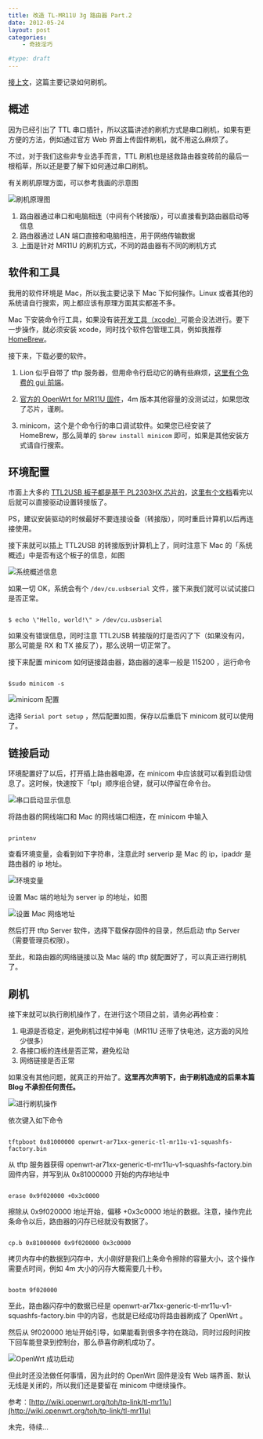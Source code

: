 ```yaml
---
title: 改造 TL-MR11U 3g 路由器 Part.2
date: 2012-05-24
layout: post
categories:
    - 奇技淫巧

#type: draft
---
```


[接上文]({{site.urls}}/posts/3087/)，这篇主要记录如何刷机。

## 概述

因为已经引出了 TTL 串口插针，所以这篇讲述的刷机方式是串口刷机，如果有更方便的方法，例如通过官方 Web 界面上传固件刷机，就不用这么麻烦了。

不过，对于我们这些非专业选手而言，TTL 刷机也是拯救路由器变砖前的最后一根稻草，所以还是要了解下如何通过串口刷机。

有关刷机原理方面，可以参考我画的示意图

![刷机原理图](http://files.gracecode.com/2012_05_24/1337844010.png)

1. 路由器通过串口和电脑相连（中间有个转接版），可以直接看到路由器启动等信息
2. 路由器通过 LAN 端口直接和电脑相连，用于网络传输数据
3. 上面是针对 MR11U 的刷机方式，不同的路由器有不同的刷机方式


## 软件和工具

我用的软件环境是 Mac，所以我主要记录下 Mac 下如何操作。Linux 或者其他的系统请自行搜索，网上都应该有原理方面其实都差不多。

Mac 下安装命令行工具，如果没有装[开发工具（xcode）](https://developer.apple.com/xcode/)可能会没法进行。要下一步操作，就必须安装 xcode，同时找个软件包管理工具，例如我推荐 [HomeBrew](http://mxcl.github.com/homebrew/)。

接下来，下载必要的软件。

1. Lion 似乎自带了 tftp 服务器，但用命令行启动它的确有些麻烦，[这里有个免费的 gui 前端](http://www.macupdate.com/app/mac/11116/tftpserver)。

2. [官方的 OpenWrt for MR11U 固件](http://downloads.openwrt.org/snapshots/trunk/ar71xx/openwrt-ar71xx-generic-tl-mr11u-v1-squashfs-factory.bin)，4m 版本其他容量的没测试过，如果您改了芯片，谨刷。

3. minicom，这个是个命令行的串口调试软件。如果您已经安装了 HomeBrew，那么简单的 <code>$brew install minicom</code>  即可，如果是其他安装方式请自行搜索。


## 环境配置

市面上大多的 [TTL2USB 板子都是基于 PL2303HX 芯片的](http://goo.gl/0cEhf)，[这里有个文档](http://changux.co/osx-installer-to-pl2303-serial-usb-on-osx-lio)看完以后就可以直接驱动设置转接版了。

PS，建议安装驱动的时候最好不要连接设备（转接版），同时重启计算机以后再连接使用。

接下来就可以插上 TTL2USB 的转接版到计算机上了，同时注意下 Mac 的「系统概述」中是否有这个板子的信息，如图

![系统概述信息](http://files.gracecode.com/2012_05_24/1337844771.png)

如果一切 OK，系统会有个  <code>/dev/cu.usbserial</code> 文件，接下来我们就可以试试接口是否正常。

<code>
$ echo \"Hello, world!\" > /dev/cu.usbserial
</code>

如果没有错误信息，同时注意 TTL2USB 转接版的灯是否闪了下（如果没有闪，那么可能是 RX 和 TX 接反了），那么说明一切正常了。

接下来配置 minicom 如何链接路由器，路由器的速率一般是 115200 ，运行命令

<code>
$sudo minicom -s
</code>

![minicom 配置](http://files.gracecode.com/2012_05_24/1337844858.png)

选择 <code>Serial port setup</code> ，然后配置如图，保存以后重启下 minicom 就可以使用了。


## 链接启动

环境配置好了以后，打开插上路由器电源，在 minicom 中应该就可以看到启动信息了。这时候，快速按下「tpl」顺序组合键，就可以停留在命令台。

![串口启动显示信息](http://files.gracecode.com/2012_05_24/1337844950.png)

将路由器的网线端口和 Mac 的网线端口相连，在 minicom 中输入

<code>
printenv
</code>

查看环境变量，会看到如下字符串，注意此时 serverip 是 Mac 的 ip，ipaddr 是路由器的 ip 地址。

![环境变量](http://files.gracecode.com/2012_05_24/1337844979.png)

设置 Mac 端的地址为 server ip 的地址，如图

![设置 Mac 网络地址](http://files.gracecode.com/2012_05_24/1337844992.png)

然后打开 tftp Server 软件，选择下载保存固件的目录，然后启动 tftp Server （需要管理员权限）。

至此，和路由器的网络链接以及 Mac 端的 tftp 就配置好了，可以真正进行刷机了。 


## 刷机

接下来就可以执行刷机操作了，在进行这个项目之前，请务必再检查：

1. 电源是否稳定，避免刷机过程中掉电（MR11U 还带了快电池，这方面的风险少很多） 
2. 各接口板的连线是否正常，避免松动 
3. 网络链接是否正常

如果没有其他问题，就真正的开始了。**这里再次声明下，由于刷机造成的后果本篇 Blog 不承担任何责任。**

![进行刷机操作](http://files.gracecode.com/2012_05_24/1337845139.png)

依次键入如下命令

<code>
tftpboot 0x81000000 openwrt-ar71xx-generic-tl-mr11u-v1-squashfs-factory.bin
</code>

从 tftp 服务器获得 openwrt-ar71xx-generic-tl-mr11u-v1-squashfs-factory.bin 固件内容，并写到从  0x81000000 开始的内存地址中

<code>
erase 0x9f020000 +0x3c0000
</code>

擦除从 0x9f020000 地址开始，偏移 +0x3c0000 地址的数据。注意，操作完此条命令以后，路由器的闪存已经就没有数据了。

<code>
cp.b 0x81000000 0x9f020000 0x3c0000
</code>

拷贝内存中的数据到闪存中，大小刚好是我们上条命令擦除的容量大小，这个操作需要点时间，例如 4m 大小的闪存大概需要几十秒。

<code>
bootm 9f020000
</code>

至此，路由器闪存中的数据已经是 openwrt-ar71xx-generic-tl-mr11u-v1-squashfs-factory.bin 中的内容，也就是已经成功将路由器刷成了 OpenWrt 。

然后从 9f020000 地址开始引导，如果能看到很多字符在跳动，同时过段时间按下回车能登录到控制台，那么恭喜你刷机成功了。

![OpenWrt 成功启动](http://files.gracecode.com/2012_05_24/1337845156.png)

但此时还没法做任何事情，因为此时的 OpenWrt 固件是没有 Web 端界面、默认无线是关闭的，所以我们还是要留在 minicom 中继续操作。

参考：[http://wiki.openwrt.org/toh/tp-link/tl-mr11u](http://wiki.openwrt.org/toh/tp-link/tl-mr11u)

未完，待续…
